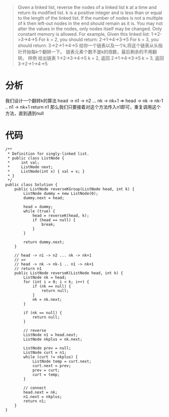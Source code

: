 > Given a linked list, reverse the nodes of a linked list k at a time and return its modified list.
k is a positive integer and is less than or equal to the length of the linked list. If the number of nodes is not a multiple of k then left-out nodes in the end should remain as it is.
You may not alter the values in the nodes, only nodes itself may be changed.
Only constant memory is allowed.
For example,
Given this linked list: 1->2->3->4->5
For k = 2, you should return: 2->1->4->3->5
For k = 3, you should return: 3->2->1->4->5
给你一个链表以及一个k,将这个链表从头指针开始每k个翻转一下。
链表元素个数不是k的倍数，最后剩余的不用翻转。
样例
给出链表 1->2->3->4->5
k = 2, 返回 2->1->4->3->5
k = 3, 返回 3->2->1->4->5

# 分析
我们设计一个翻转k的算法
head -> n1 -> n2 ... nk -> nk+1  => head -> nk -> nk-1 .. n1 -> nk+1
return n1
那么我们只要接着对这个方法传入n1即可，重复调用这个方法，直到遇到null

# 代码
```
/**
 * Definition for singly-linked list.
 * public class ListNode {
 *     int val;
 *     ListNode next;
 *     ListNode(int x) { val = x; }
 * }
 */
public class Solution {
    public ListNode reverseKGroup(ListNode head, int k) {
        ListNode dummy = new ListNode(0);
        dummy.next = head;
        
        head = dummy;
        while (true) {
            head = reverseK(head, k);
            if (head == null) {
                break;
            }
        }
        
        return dummy.next;
    }
    
    // head -> n1 -> n2 ... nk -> nk+1
    // =>
    // head -> nk -> nk-1 .. n1 -> nk+1
    // return n1
    public ListNode reverseK(ListNode head, int k) {
        ListNode nk = head;
        for (int i = 0; i < k; i++) {
            if (nk == null) {
                return null;
            }
            nk = nk.next;
        }
        
        if (nk == null) {
            return null;
        }
        
        // reverse        
        ListNode n1 = head.next;
        ListNode nkplus = nk.next; 
        
        ListNode prev = null;
        ListNode curt = n1;
        while (curt != nkplus) {
            ListNode temp = curt.next;
            curt.next = prev;
            prev = curt;
            curt = temp;
        }
        
        // connect
        head.next = nk;
        n1.next = nkplus;
        return n1;
    }
}
```
